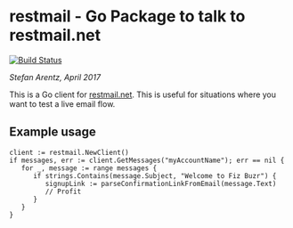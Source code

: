 # restmail - Go Package to talk to restmail.net

[![Build Status](https://travis-ci.org/st3fan/gorestmail.svg?branch=master)](https://travis-ci.org/st3fan/gorestmail)

*Stefan Arentz, April 2017*

This is a Go client for [restmail.net](https://restmail.net). This is
useful for situations where you want to test a live email flow.

## Example usage

```
client := restmail.NewClient()
if messages, err := client.GetMessages("myAccountName"); err == nil {
   for _, message := range messages {
      if strings.Contains(message.Subject, "Welcome to Fiz Buzr") {
         signupLink := parseConfirmationLinkFromEmail(message.Text)
         // Profit
      }
   }
}
```
